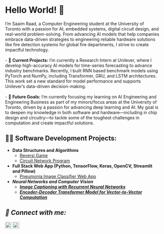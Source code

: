 <h1>Hello World! 👋 </h1>
I’m Saaim Raad, a Computer Engineering student at the University of Toronto with a passion for AI, embedded systems, digital circuit design, and real-world problem-solving. From advancing AI models that help companies embrace data-driven strategies to engineering reliable hardware solutions like fire detection systems for global fire departments, I strive to create impactful technology.
<br><br>
- 🔭 <strong>Current Projects:</strong> </b> I’m currently a Research Intern at Unilever, where I develop high-accuracy AI models for time-series forecasting to advance industry benchmarks. Recently, I built RNN based benchmark models using PyTorch and NumPy, including Transformer, GRU, and LSTM architectures. This work set a new standard for model performance and supports Unilever’s data-driven decision-making.
<br><br>
- 🌱 <strong>Future Goals:</strong> </b> I’m currently focusing my learning on AI Engineering and Engineering Business as part of my minors/focus areas at the University of Toronto, driven by a passion for advancing deep learning and AI. My goal is to deepen my knowledge in both software and hardware—including in chip design and circuitry—to tackle some of the toughest challenges in computation and create impactful solutions.


<h2>👨‍💻 Software Development Projects:</h2>

- <b>Data Structures and Algorithms </b>
  - [Reversi Game](https://github.com/saaimzr/Reversi-Game/tree/main)
  - [Circuit Network Program](https://github.com/saaimzr/Circuit-Network-Program/tree/main)
- <b>Full Stack Web App (Python, TensorFlow, Keras, OpenCV, Streamlit and Pillow)</b>
  - [Pneumonia Image Classifier Web App](https://github.com/saaimzr/Pneumonia-Image-Classifier-Web-App) <b><i>
- <b>Neural Networks and Computer Vision</b>
  - [Image Captioning with Recurrent Neural Networks](https://github.com/saaimzr/Image-Captioning-with-Recurrent-Neural-Networks/tree/main)
  - [Encoder-Decoder Transformer Model for Vector-to-Vector Computation](https://github.com/saaimzr/Encoder-Decoder-Transformer-Model-for-Vector-to-Vector-Computation/tree/main)

<h2> 🤳 Connect with me:</h2>

[<img align="left" alt="JoshMadakor | LinkedIn" width="22px" src="https://cdn.jsdelivr.net/npm/simple-icons@v3/icons/linkedin.svg" />][linkedin]
[<img align="left" alt="JoshMadakor | Instagram" width="22px" src="https://cdn.jsdelivr.net/npm/simple-icons@v3/icons/instagram.svg" />][instagram]

[instagram]: https://www.instagram.com/saaimzr/
[linkedin]: https://www.linkedin.com/in/saaimraad

<!--
**joshmadakor1/joshmadakor1** is a ✨ _special_ ✨ repository because its `README.md` (this file) appears on your GitHub profile.

Here are some ideas to get you started:

- 🔭 I’m currently working on ...
- 🌱 I’m currently learning ...
- 👯 I’m looking to collaborate on ...
- 🤔 I’m looking for help with ...
- 💬 Ask me about ...
- 📫 How to reach me: ...
- 😄 Pronouns: ...
- ⚡ Fun fact: ...
-->
